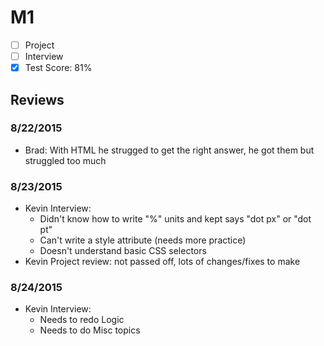 # M1

- [ ] Project
- [ ] Interview
- [x] Test Score: 81%

## Reviews

### 8/22/2015

- Brad: With HTML he strugged to get the right answer, he got them but struggled too much

### 8/23/2015

- Kevin Interview:
  - Didn't know how to write "%" units and kept says "dot px" or "dot pt"
  - Can't write a style attribute (needs more practice)
  - Doesn't understand basic CSS selectors
- Kevin Project review: not passed off, lots of changes/fixes to make

### 8/24/2015

- Kevin Interview:
  - Needs to redo Logic
  - Needs to do Misc topics
